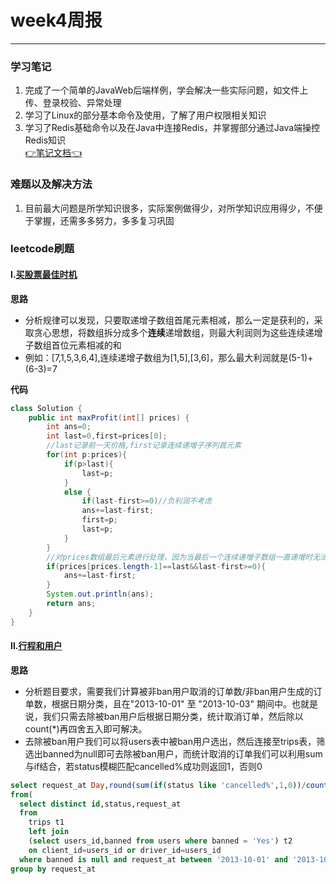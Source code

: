 # week4周报
----------------

### 学习笔记
1. 完成了一个简单的JavaWeb后端样例，学会解决一些实际问题，如文件上传、登录校验、异常处理
2. 学习了Linux的部分基本命令及使用，了解了用户权限相关知识
3. 学习了Redis基础命令以及在Java中连接Redis，并掌握部分通过Java端操控Redis知识
<br />[👉笔记文档👈](https://github.com/Vetalihwei/note)

### 难题以及解决方法
1. 目前最大问题是所学知识很多，实际案例做得少，对所学知识应用得少，不便于掌握，还需多多努力，多多复习巩固

### leetcode刷题

#### I.[买股票最佳时机](https://leetcode.cn/problems/best-time-to-buy-and-sell-stock-ii/)


**思路**<br>
- 分析规律可以发现，只要取递增子数组首尾元素相减，那么一定是获利的，采取贪心思想，将数组拆分成多个**连续**递增数组，则最大利润则为这些连续递增子数组首位元素相减的和
- 例如：[7,1,5,3,6,4],连续递增子数组为[1,5],[3,6]，那么最大利润就是(5-1)+(6-3)=7


**代码**
```java
class Solution {
    public int maxProfit(int[] prices) {
        int ans=0;
        int last=0,first=prices[0];
        //last记录前一天价格,first记录连续递增子序列首元素
        for(int p:prices){
            if(p>last){
                last=p;
            }
            else {
                if(last-first>=0)//负利润不考虑
                ans+=last-first;
                first=p;
                last=p;
            }
        }
        //对prices数组最后元素进行处理，因为当最后一个连续递增子数组一直递增时无法触发else内容
        if(prices[prices.length-1]==last&&last-first>=0){
            ans+=last-first;
        }
        System.out.println(ans);
        return ans;
    }
}
```

#### II.[行程和用户](https://leetcode.cn/problems/trips-and-users/description/)

**思路**<br>
- 分析题目要求，需要我们计算被非ban用户取消的订单数/非ban用户生成的订单数，根据日期分类，且在"2013-10-01" 至 "2013-10-03" 期间中。也就是说，我们只需去除被ban用户后根据日期分类，统计取消订单，然后除以count(*)再四舍五入即可解决。
- 去除被ban用户我们可以将users表中被ban用户选出，然后连接至trips表，筛选出banned为null即可去除被ban用户，而统计取消的订单我们可以利用sum与if结合，若status模糊匹配cancelled%成功则返回1，否则0

```sql
select request_at Day,round(sum(if(status like 'cancelled%',1,0))/count(*),2) "Cancellation Rate"
from(
  select distinct id,status,request_at 
  from
    trips t1
    left join
    (select users_id,banned from users where banned = 'Yes') t2
    on client_id=users_id or driver_id=users_id
  where banned is null and request_at between '2013-10-01' and '2013-10-03') t3
group by request_at
```